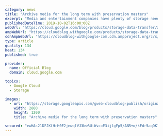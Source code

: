 ```yaml
---
category: news
title: "Archive media for the long term with preservation masters"
excerpt: "Media and entertainment companies have plenty of storage needs, and have to make sure they’re storing the right data for the right period of time. Media archives are often thought of as repositories of readily available media to be accessed for various workflow needs in the near and immediate term, such"
publishedDateTime: 2019-10-02T16:00:00Z
webUrl: "https://cloud.google.com/blog/products/storage-data-transfer/archive-media-for-the-long-term-with-preservation-masters/"
ampWebUrl: "https://cloudblog.withgoogle.com/products/storage-data-transfer/archive-media-for-the-long-term-with-preservation-masters/amp/"
cdnAmpWebUrl: "https://cloudblog-withgoogle-com.cdn.ampproject.org/c/s/cloudblog.withgoogle.com/products/storage-data-transfer/archive-media-for-the-long-term-with-preservation-masters/amp/"
type: article
quality: 134
heat: 134
published: true

provider:
  name: Official Blog
  domain: cloud.google.com

topics:
  - Google Cloud
  - Storage

images:
  - url: "https://storage.googleapis.com/gweb-cloudblog-publish/original_images/GCP_Storage_Data_Transfer.jpg"
    width: 2880
    height: 1200
    title: "Archive media for the long term with preservation masters"

secured: "ewHAs21DEJKfHrH0E2jewqlVJ3bwRUtWvcoE3ijlgFp5/AN5+o/kFdr5aqDK1AyJ5IK7bUZIGL0UREfL6xBx3IFEKDsgpjwAJU9vRpgwyO2tfvqv1299u5VEbYK9o7HXHBFRvWVRqShrpNhRhZgwc8KDrlz1KiMjhfja2pE4a308HkesdGw3izoNJauVzSoJI9I8Q/6fFpMYEi2zIPyix7ZuGZTRIBg7eX5CW6hUu7zMa8HU91aRBKMrfnJpvcdhPttEvJ3KwoqwQodEGOLe7I+319lbfeLgmu6MIfvoSBYCA4/LWZRjo44GR3ukrz8D/WiJJFCzXeu//Kc4vvVM/g==;sB5w6HKT/xJpt+GnYO0Aaw=="
---
```


